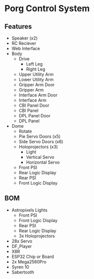 # Porg Control System

## Features

* Speaker (x2)
* RC Reciever
* Web Interface
* Body
  * Drive
    * Left Leg
    * Right Leg
  * Upper Utility Arm
  * Lower Utility Arm
  * Gripper Arm Door
  * Gripper Arm
  * Interface Arm Door
  * Interface Arm
  * CBI Panel Door
  * CBI Panel
  * DPL Panel Door
  * DPL Panel
* Dome
  * Rotate
  * Pie Servo Doors (x5)
  * Side Servo Doors (x6)
  * Holoprojectors (x3)
    * Light
    * Vertical Servo
    * Horizontal Servo
  * Front PSI
  * Rear Logic Display
  * Rear PSI
  * Front Logic Display

## BOM

* Astropixels Lights
  * Front PSI
  * Front Logic Display
  * Rear PSI
  * Rear Logic Display
  * 3x Holoprojectors
* 28x Servo
* DF_Player
* X8R
* ESP32 Chip or Board
* 2x Mega2560Pro
* Syren 10
* Sabertooth